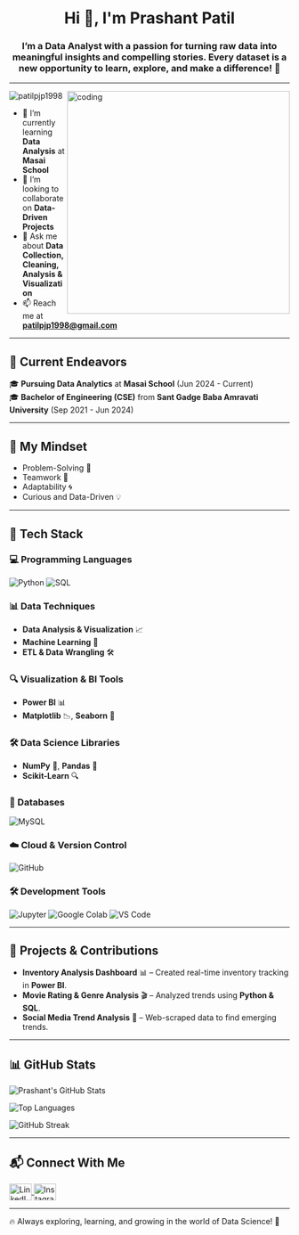 <h1 align="center">Hi 👋, I'm Prashant Patil</h1>
<h3 align="center">I’m a Data Analyst with a passion for turning raw data into meaningful insights and compelling stories. Every dataset is a new opportunity to learn, explore, and make a difference! 🌟</h3>

---

<img align="right" alt="coding" width="400" src="https://datascientest.com/en/files/2024/03/Citizen_Data_Scientist-1024x585-1.jpg">

<p align="left"> <img src="https://komarev.com/ghpvc/?username=patilpjp1998&label=Profile%20views&color=0e75b6&style=flat" alt="patilpjp1998" /> </p>

- 🌱 I’m currently learning **Data Analysis** at **Masai School**
- 👯 I’m looking to collaborate on **Data-Driven Projects**
- 💬 Ask me about **Data Collection, Cleaning, Analysis & Visualization**
- 📫 Reach me at **patilpjp1998@gmail.com**

---

## 🌱 Current Endeavors  
🎓 **Pursuing Data Analytics** at **Masai School** (Jun 2024 - Current)  
🎓 **Bachelor of Engineering (CSE)** from **Sant Gadge Baba Amravati University** (Sep 2021 - Jun 2024)  

---

## 🧠 My Mindset  
- Problem-Solving 🧩  
- Teamwork 🤝  
- Adaptability 🌀  
- Curious and Data-Driven 💡  

---

## 🔧 Tech Stack  

### 💻 Programming Languages  
<div>
  <img src="https://img.shields.io/badge/Python-3776AB?style=for-the-badge&logo=python&logoColor=white" alt="Python"/>
  <img src="https://img.shields.io/badge/SQL-336791?style=for-the-badge&logo=microsoft-sql-server&logoColor=white" alt="SQL"/>
</div>

### 📊 Data Techniques  
- **Data Analysis & Visualization** 📈  
- **Machine Learning** 🤖  
- **ETL & Data Wrangling** 🛠️  

### 🔍 Visualization & BI Tools  
- **Power BI** 📊  
- **Matplotlib** 📉, **Seaborn** 🎨  

### 🛠 Data Science Libraries  
- **NumPy** 🧮, **Pandas** 🐼  
- **Scikit-Learn** 🔍  

### 📂 Databases  
<div>
  <img src="https://img.shields.io/badge/MySQL-4479A1?style=for-the-badge&logo=mysql&logoColor=white" alt="MySQL"/>
</div>

### ☁️ Cloud & Version Control  
<div>
  <img src="https://img.shields.io/badge/GitHub-181717?style=for-the-badge&logo=github&logoColor=white" alt="GitHub"/>
</div>

### 🛠 Development Tools  
<div>
  <img src="https://img.shields.io/badge/Jupyter-F37626?style=for-the-badge&logo=jupyter&logoColor=white" alt="Jupyter"/>
  <img src="https://img.shields.io/badge/GoogleColab-F9AB00?style=for-the-badge&logo=google-colab&logoColor=white" alt="Google Colab"/>
  <img src="https://img.shields.io/badge/VSCode-007ACC?style=for-the-badge&logo=visual-studio-code&logoColor=white" alt="VS Code"/>
</div>

---

## 🚀 Projects & Contributions  
- **Inventory Analysis Dashboard** 📊 – Created real-time inventory tracking in **Power BI**.  
- **Movie Rating & Genre Analysis** 🎬 – Analyzed trends using **Python & SQL**.  
- **Social Media Trend Analysis** 📱 – Web-scraped data to find emerging trends.  

---



## 📊 GitHub Stats  
![Prashant's GitHub Stats](https://github-readme-stats.vercel.app/api?username=patilpjp1998&show_icons=true&theme=radical&hide_border=true)  

![Top Languages](https://github-readme-stats.vercel.app/api/top-langs?username=patilpjp1998&layout=compact&theme=radical&hide_border=true)  

![GitHub Streak](https://github-readme-streak-stats.herokuapp.com/?user=patilpjp1998&layout=compact&theme=radical&hide_border=true)  

---

## 📬 Connect With Me  
<p align="left">
<a href="https://www.linkedin.com/in/tejas-patil2002/" target="blank">
  <img align="center" src="https://raw.githubusercontent.com/rahuldkjain/github-profile-readme-generator/master/src/images/icons/Social/linked-in-alt.svg" alt="LinkedIn" height="30" width="40" />
</a>
<a href="https://www.instagram.com/tejas_patil574/" target="blank">
  <img align="center" src="https://raw.githubusercontent.com/rahuldkjain/github-profile-readme-generator/master/src/images/icons/Social/instagram.svg" alt="Instagram" height="30" width="40" />
</a>
</p>

---

🔥 Always exploring, learning, and growing in the world of Data Science! 🚀
